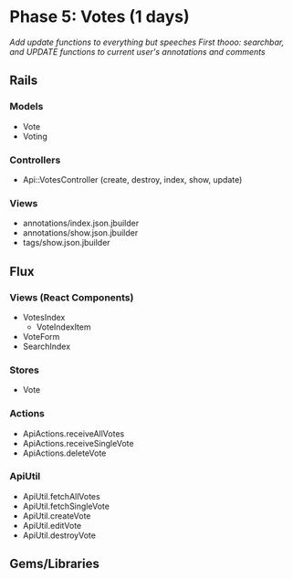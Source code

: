 # Phase 5: Votes (1 days)


*Add update functions to everything but speeches*
*First thooo: searchbar, and UPDATE functions to
current user's annotations and comments*

## Rails
### Models
* Vote
* Voting

### Controllers
* Api::VotesController (create, destroy, index, show, update)

### Views
* annotations/index.json.jbuilder
* annotations/show.json.jbuilder
* tags/show.json.jbuilder

## Flux
### Views (React Components)
* VotesIndex
  - VoteIndexItem
* VoteForm
* SearchIndex

### Stores
* Vote

### Actions
* ApiActions.receiveAllVotes
* ApiActions.receiveSingleVote
* ApiActions.deleteVote

### ApiUtil
* ApiUtil.fetchAllVotes
* ApiUtil.fetchSingleVote
* ApiUtil.createVote
* ApiUtil.editVote
* ApiUtil.destroyVote

## Gems/Libraries
